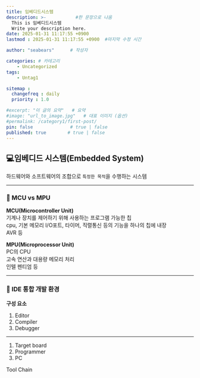 ```yaml
---
title: 임베디드시스템
description: >-           #한 문장으로 나옴
  This is 임베디드시스템
  Write your description here.
date: 2025-01-31 11:17:55 +0900
lastmod : 2025-01-31 11:17:55 +0900  #마지막 수정 시간

author: "seabears"      # 작성자

categories: # 카테고리
    - Uncategorized  
tags: 
    - Untag1

sitemap :
  changefreq : daily
  priority : 1.0

#excerpt: "이 글의 요약"   # 요약
#image: "url_to_image.jpg"   # 대표 이미지 (옵션)
#permalink: /category1/first-post/
pin: false              # true | false
published: true        # true | false
---
```



## 💻임베디드 시스템(Embedded System)
하드웨어와 소프트웨어의 조합으로 `특정한 목적`을 수행하는 시스템  

---
### 📌 MCU vs MPU  
**MCU(Microcontroller Unit)**  
기계나 장치를 제어하기 위해 사용하는 프로그램 가능한 칩  
cpu, 기본 메모리 I/O포트, 타이머, 직렬통신 등의 기능을 하나의 칩에 내장  
AVR 등  

**MPU(Microprocessor Unit)**  
PC의 CPU  
고속 연산과 대용량 메모리 처리  
인텔 펜티엄 등  

---

### 📌 IDE 통합 개발 환경  
**구성 요소**  
1. Editor
2. Compiler
3. Debugger
   
---



1. Target board
2. Programmer
3. PC


Tool Chain

